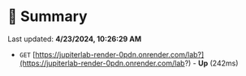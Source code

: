 # 📖 Summary
Last updated: **4/23/2024, 10:26:29 AM**

- `GET` [https://jupiterlab-render-0pdn.onrender.com/lab?](https://jupiterlab-render-0pdn.onrender.com/lab?) - **Up** (242ms)
